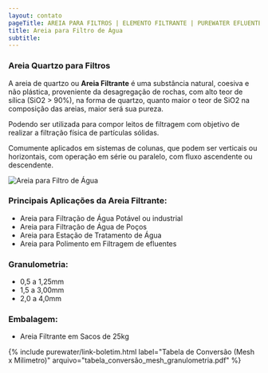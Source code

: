```yaml
---
layout: contato
pageTitle: AREIA PARA FILTROS | ELEMENTO FILTRANTE | PUREWATER EFLUENTES
title: Areia para Filtro de Água
subtitle: 
---
```


### **Areia Quartzo para Filtros**

A areia de quartzo ou **Areia Filtrante** é uma substância natural, coesiva e não plástica, proveniente da desagregação de rochas, com alto teor de sílica (SiO2 > 90%), na forma de quartzo, quanto maior o teor de SiO2 na composição das areias, maior será sua pureza. 

Podendo ser utilizada para compor leitos de filtragem com objetivo de realizar a filtração física de partículas sólidas.

Comumente aplicados em sistemas de colunas, que podem ser verticais ou horizontais, com operação em série ou paralelo, com fluxo ascendente ou descendente.


<img class="img-responsive pull-right" style="max-width: 40%;" src="../../website/images/areia quartzo anuncio 3.png" alt="Areia para Filtro de Água">

### **Principais Aplicações da Areia Filtrante:**

- Areia para Filtração de Água Potável ou industrial
- Areia para Filtração de Água de Poços
- Areia para Estação de Tratamento de Água
- Areia para Polimento em Filtragem de efluentes


### **Granulometria:**

- 0,5 a 1,25mm
- 1,5 a 3,00mm
- 2,0 a 4,0mm

### **Embalagem:** 

- Areia Filtrante em Sacos de 25kg


>
{% include purewater/link-boletim.html 
   label="Tabela de Conversão (Mesh x Milimetro)" 
   arquivo="tabela_conversão_mesh_granulometria.pdf" %}
>



